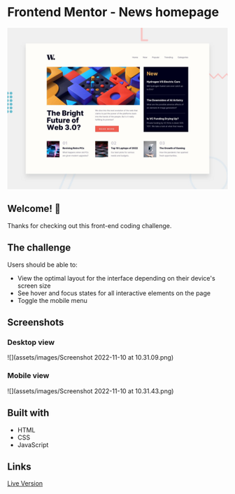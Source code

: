 # Frontend Mentor - News homepage

![Design preview for the News homepage coding challenge](./design/desktop-preview.jpg)

## Welcome! 👋

Thanks for checking out this front-end coding challenge.

## The challenge
Users should be able to:

- View the optimal layout for the interface depending on their device's screen size
- See hover and focus states for all interactive elements on the page
- Toggle the mobile menu


## Screenshots

### Desktop view
![](assets/images/Screenshot 2022-11-10 at 10.31.09.png)

### Mobile view
![](assets/images/Screenshot 2022-11-10 at 10.31.43.png)

## Built with 
- HTML
- CSS
- JavaScript

## Links
[Live Version](https://nico-dev-it.github.io/newsHomePage/)